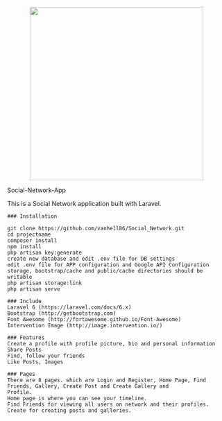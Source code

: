 <p align="center"><img src="https://res.cloudinary.com/dtfbvvkyp/image/upload/v1566331377/laravel-logolockup-cmyk-red.svg" width="400"></p>

<hi>Social-Network-App</h1>

This is a Social Network application built with Laravel.

    ### Installation

    git clone https://github.com/vanhell86/Social_Network.git
    cd projectname
    composer install
    npm install
    php artisan key:generate
    create new database and edit .env file for DB settings
    edit .env file for APP configuration and Google API Configuration
    storage, bootstrap/cache and public/cache directories should be writable
    php artisan storage:link
    php artisan serve
    
    ### Include
    Laravel 6 (https://laravel.com/docs/6.x)
    Bootstrap (http://getbootstrap.com)
    Font Awesome (http://fortawesome.github.io/Font-Awesome)
    Intervention Image (http://image.intervention.io/)
    
    ### Features
    Create a profile with profile picture, bio and personal information
    Share Posts
    Find, follow your friends
    Like Posts, Images
    
    ### Pages 
    There are 8 pages. which are Login and Register, Home Page, Find Friends, Gallery, Create Post and Create Gallery and                                       Profile.
    Home page is where you can see your timeline.
    Find Friends for viewing all users on network and their profiles.
    Create for creating posts and galleries.
    
